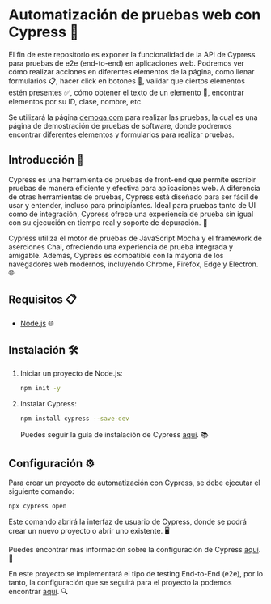 # Automatización de pruebas web con Cypress 🚀

El fin de este repositorio es exponer la funcionalidad de la API de Cypress para pruebas de e2e (end-to-end) en aplicaciones web. Podremos ver cómo realizar acciones en diferentes elementos de la página, como llenar formularios 📋, hacer click en botones 🔘, validar que ciertos elementos estén presentes ✅, cómo obtener el texto de un elemento 📝, encontrar elementos por su ID, clase, nombre, etc.

Se utilizará la página [demoqa.com](https://demoqa.com) para realizar las pruebas, la cual es una página de demostración de pruebas de software, donde podremos encontrar diferentes elementos y formularios para realizar pruebas.

## Introducción 🌟

Cypress es una herramienta de pruebas de front-end que permite escribir pruebas de manera eficiente y efectiva para aplicaciones web. A diferencia de otras herramientas de pruebas, Cypress está diseñado para ser fácil de usar y entender, incluso para principiantes. Ideal para pruebas tanto de UI como de integración, Cypress ofrece una experiencia de prueba sin igual con su ejecución en tiempo real y soporte de depuración. 🚀

Cypress utiliza el motor de pruebas de JavaScript Mocha y el framework de aserciones Chai, ofreciendo una experiencia de prueba integrada y amigable. Además, Cypress es compatible con la mayoría de los navegadores web modernos, incluyendo Chrome, Firefox, Edge y Electron. 🌐

## Requisitos 📋

- [Node.js](https://nodejs.org/en/) 🌐

## Instalación 🛠️

1. Iniciar un proyecto de Node.js:
   ```bash
   npm init -y
   ```
2. Instalar Cypress:
   ```bash
   npm install cypress --save-dev
   ```
   Puedes seguir la guía de instalación de Cypress [aquí](https://docs.cypress.io/guides/getting-started/installing-cypress). 📚

## Configuración ⚙️

Para crear un proyecto de automatización con Cypress, se debe ejecutar el siguiente comando:
```bash
npx cypress open
```
Este comando abrirá la interfaz de usuario de Cypress, donde se podrá crear un nuevo proyecto o abrir uno existente. 🖥️

Puedes encontrar más información sobre la configuración de Cypress [aquí](https://docs.cypress.io/guides/getting-started/opening-the-app). 📘

En este proyecto se implementará el tipo de testing End-to-End (e2e), por lo tanto, la configuración que se seguirá para el proyecto la podemos encontrar [aquí](https://docs.cypress.io/guides/end-to-end-testing/writing-your-first-end-to-end-test). 🔍

